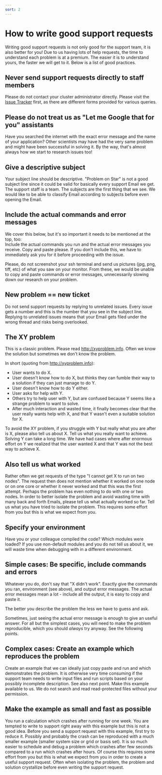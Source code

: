 ```yaml
---
sort: 2
---
```


# How to write good support requests

Writing good support requests is not only good for the support team, it
is also better for you! Due to us having lots of help requests, the time
to understand each problem is at a premium. The easier it is to
understand yours, the faster we will get to it. Below is a list of good
practices.

## Never send support requests directly to staff members

Please do not contact your cluster administrator directly. Please visit the [Issue Tracker](https://github.com/StarHPC/Issues) first, as there are different forms provided for various queries.

## Please do not treat us as "Let me Google that for you" assistants

Have you searched the internet with the exact error message
and the name of your application? Other scientists may have had the
very same problem and might have been successful in solving it. By the
way, that's almost always how we start to research issues too!

## Give a descriptive subject

Your subject line should be descriptive. "Problem on Star" is not a
good subject line since it could be valid for basically every support
Email we get. The support staff is a team. The subjects are the first
thing that we see. We would like to be able to classify Email according
to subjects before even opening the Email.

## Include the actual commands and error messages

We cover this below, but it's so important it needs to be mentioned at
the top, too: <br>
Include the actual commands you run and the actual error
messages you receive. Copy and paste please. If you don't include this, we have to immediately ask you for it before proceeding with the issue.

Please, do not screenshot your ssh terminal and send us pictures (jpg,
png, tiff, etc) of what you saw on your monitor. From these, we would be
unable to copy and paste commands or error messages, unnecessarily slowing
down our research on your problem.

## New problem == new ticket

Do not send support requests by replying to unrelated issues. Every
issue gets a number and this is the number that you see in the subject
line. Replying to unrelated issues means that your Email gets filed
under the wrong thread and risks being overlooked.

## The XY problem

This is a classic problem. Please read <http://xyproblem.info>. Often we
know the solution but sometimes we don't know the problem.

In short (quoting from <http://xyproblem.info>):

- User wants to do X.
- User doesn't know how to do X, but thinks they can fumble their way
  to a solution if they can just manage to do Y.
- User doesn't know how to do Y either.
- User asks for help with Y.
- Others try to help user with Y, but are confused because Y seems
  like a strange problem to want to solve.
- After much interaction and wasted time, it finally becomes clear
  that the user really wants help with X, and that Y wasn't even a
  suitable solution for X.

To avoid the XY problem, if you struggle with Y but really what you are
after is X, please also tell us about X. Tell us what you really want to
achieve. Solving Y can take a long time. We have had cases where after
enormous effort on Y we realized that the user wanted X and that Y was
not the best way to achieve X.

## Also tell us what worked

Rather often we get requests of the type "I cannot get X to run on two
nodes". The request then does not mention whether it worked on one node
or on one core or whether it never worked and that this was the first
attempt. Perhaps the problem has even nothing to do with one or two
nodes. In order to better isolate the problem and avoid wasting time
with many back and forth Emails, please tell us what actually worked so
far. Tell us what you have tried to isolate the problem. This requires
some effort from you but this is what we expect from you.

## Specify your environment

Have you or your colleague compiled the code? Which modules were loaded?
If you use non-default modules and you do not tell us about it, we will
waste time when debugging with in a different environment.

## Simple cases: Be specific, include commands and errors

Whatever you do, don't say that "X didn't work". Exactly give the
commands you ran, environment (see above), and output error messages.
The actual error messages mean a lot - include all the output, it is
easy to copy and paste it.

The better you describe the problem the less we have to guess and ask.

Sometimes, just seeing the actual error message is enough to give an
useful answer. For all but the simplest cases, you will need to make the
problem reproducible, which you should _always_ try anyway. See the
following points.

## Complex cases: Create an example which reproduces the problem

Create an example that we can ideally just copy paste and run and which
demonstrates the problem. It is otherwise very time consuming if the
support team needs to write input files and run scripts based on your
possibly incomplete description. See also next point. Make this example
available to us. We do not search and read read-protected files without
your permission.

## Make the example as small and fast as possible

You run a calculation which crashes after running for one week. You are
tempted to write to support right away with this example but this is not
a good idea. Before you send a support request with this example, first
try to reduce it. Possibly and probably the crash can be reproduced with
a much smaller example (smaller system size or grid or basis set). It is
so much easier to schedule and debug a problem which crashes after few
seconds compared to a run which crashes after hours. Of course this
requires some effort from you but this is what we expect from you in
order to create a useful support request. Often when isolating the
problem, the problem and solution crystallize before even writing the
support request.
